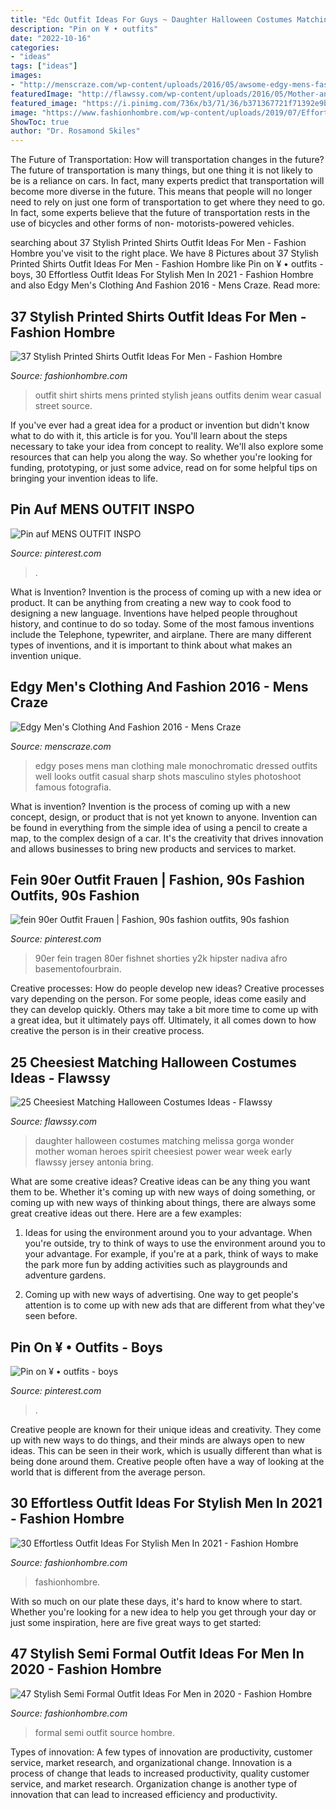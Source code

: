 ```yaml
---
title: "Edc Outfit Ideas For Guys ~ Daughter Halloween Costumes Matching Melissa Gorga Wonder Mother Woman Heroes Spirit Cheesiest Power Wear Week Early Flawssy Jersey Antonia Bring"
description: "Pin on ¥ • outfits"
date: "2022-10-16"
categories:
- "ideas"
tags: ["ideas"]
images:
- "http://menscraze.com/wp-content/uploads/2016/05/awsome-edgy-mens-fashion-1.jpg"
featuredImage: "http://flawssy.com/wp-content/uploads/2016/05/Mother-and-Daughter-Halloween-Costumes-Women.jpg"
featured_image: "https://i.pinimg.com/736x/b3/71/36/b371367721f71392e9bb1b8a4db540af.jpg"
image: "https://www.fashionhombre.com/wp-content/uploads/2019/07/Effortless-Outfit-Ideas-For-Stylish-Men-In-2019-2.jpg"
ShowToc: true
author: "Dr. Rosamond Skiles"
---
```



The Future of Transportation: How will transportation changes in the future?
The future of transportation is many things, but one thing it is not likely to be is a reliance on cars. In fact, many experts predict that transportation will become more diverse in the future. This means that people will no longer need to rely on just one form of transportation to get where they need to go. In fact, some experts believe that the future of transportation rests in the use of bicycles and other forms of non- motorists-powered vehicles.

	

		
searching about 37 Stylish Printed Shirts Outfit Ideas For Men - Fashion Hombre you've visit to the right place. We have 8 Pictures about 37 Stylish Printed Shirts Outfit Ideas For Men - Fashion Hombre like Pin on ¥ • outfits - boys, 30 Effortless Outfit Ideas For Stylish Men In 2021 - Fashion Hombre and also Edgy Men&#039;s Clothing And Fashion 2016 - Mens Craze. Read more:
		
    
## 37 Stylish Printed Shirts Outfit Ideas For Men - Fashion Hombre

<img loading=lazy src="http://www.fashionhombre.com/wp-content/uploads/2019/10/Stylish-Printed-Shirts-Outfit-Ideas-For-Men-6-1.jpg" onerror="this.onerror=null;this.src='https://tse4.mm.bing.net/th?id=OIP.XQkxOiOILNZouP753bvgNAHaPG&amp;pid=15.1';" alt="37 Stylish Printed Shirts Outfit Ideas For Men - Fashion Hombre">

_Source: fashionhombre.com_

>outfit shirt shirts mens printed stylish jeans outfits denim wear casual street source. 

	

If you've ever had a great idea for a product or invention but didn't know what to do with it, this article is for you. You'll learn about the steps necessary to take your idea from concept to reality. We'll also explore some resources that can help you along the way. So whether you're looking for funding, prototyping, or just some advice, read on for some helpful tips on bringing your invention ideas to life.

    
## Pin Auf MENS OUTFIT INSPO

<img loading=lazy src="https://i.pinimg.com/736x/b3/71/36/b371367721f71392e9bb1b8a4db540af.jpg" onerror="this.onerror=null;this.src='https://tse2.mm.bing.net/th?id=OIP.7ZqmapDFKshyNAhQB81umQHaOs&amp;pid=15.1';" alt="Pin auf MENS OUTFIT INSPO">

_Source: pinterest.com_

>. 

	

What is Invention?
Invention is the process of coming up with a new idea or product. It can be anything from creating a new way to cook food to designing a new language. Inventions have helped people throughout history, and continue to do so today. Some of the most famous inventions include the Telephone, typewriter, and airplane. There are many different types of inventions, and it is important to think about what makes an invention unique.

    
## Edgy Men&#039;s Clothing And Fashion 2016 - Mens Craze

<img loading=lazy src="http://menscraze.com/wp-content/uploads/2016/05/awsome-edgy-mens-fashion-1.jpg" onerror="this.onerror=null;this.src='https://tse1.mm.bing.net/th?id=OIP.G1TJEKHqqVRmJthJwFIu6QHaLG&amp;pid=15.1';" alt="Edgy Men&#039;s Clothing And Fashion 2016 - Mens Craze">

_Source: menscraze.com_

>edgy poses mens man clothing male monochromatic dressed outfits well looks outfit casual sharp shots masculino styles photoshoot famous fotografia. 

	

What is invention?
Invention is the process of coming up with a new concept, design, or product that is not yet known to anyone. Invention can be found in everything from the simple idea of using a pencil to create a map, to the complex design of a car. It's the creativity that drives innovation and allows businesses to bring new products and services to market.

    
## Fein 90er Outfit Frauen | Fashion, 90s Fashion Outfits, 90s Fashion

<img loading=lazy src="https://i.pinimg.com/736x/1f/9e/4c/1f9e4c53c4359e0c11862ada58de50c8.jpg" onerror="this.onerror=null;this.src='https://tse2.mm.bing.net/th?id=OIP.iANNqzR-7is_aGdmDhKeVQHaLg&amp;pid=15.1';" alt="fein 90er Outfit Frauen | Fashion, 90s fashion outfits, 90s fashion">

_Source: pinterest.com_

>90er fein tragen 80er fishnet shorties y2k hipster nadiva afro basementofourbrain. 

	

Creative processes: How do people develop new ideas?
Creative processes vary depending on the person. For some people, ideas come easily and they can develop quickly. Others may take a bit more time to come up with a great idea, but it ultimately pays off. Ultimately, it all comes down to how creative the person is in their creative process.

    
## 25 Cheesiest Matching Halloween Costumes Ideas - Flawssy

<img loading=lazy src="http://flawssy.com/wp-content/uploads/2016/05/Mother-and-Daughter-Halloween-Costumes-Women.jpg" onerror="this.onerror=null;this.src='https://tse4.mm.bing.net/th?id=OIP.9IA7V9Q4r1Q7cZTqQeywQQHaKL&amp;pid=15.1';" alt="25 Cheesiest Matching Halloween Costumes Ideas - Flawssy">

_Source: flawssy.com_

>daughter halloween costumes matching melissa gorga wonder mother woman heroes spirit cheesiest power wear week early flawssy jersey antonia bring. 

	

What are some creative ideas?
Creative ideas can be any thing you want them to be. Whether it's coming up with new ways of doing something, or coming up with new ways of thinking about things, there are always some great creative ideas out there. Here are a few examples: 
1. Ideas for using the environment around you to your advantage. When you're outside, try to think of ways to use the environment around you to your advantage. For example, if you're at a park, think of ways to make the park more fun by adding activities such as playgrounds and adventure gardens. 

2. Coming up with new ways of advertising. One way to get people's attention is to come up with new ads that are different from what they've seen before.

    
## Pin On ¥ • Outfits - Boys

<img loading=lazy src="https://i.pinimg.com/736x/b2/8a/dc/b28adcacfc23c2e86632bb3e893d60d8.jpg" onerror="this.onerror=null;this.src='https://tse3.mm.bing.net/th?id=OIP.ky2Vh2LCByKy8e_OHIjUpgHaJ4&amp;pid=15.1';" alt="Pin on ¥ • outfits - boys">

_Source: pinterest.com_

>. 

	

Creative people are known for their unique ideas and creativity. They come up with new ways to do things, and their minds are always open to new ideas. This can be seen in their work, which is usually different than what is being done around them. Creative people often have a way of looking at the world that is different from the average person.

    
## 30 Effortless Outfit Ideas For Stylish Men In 2021 - Fashion Hombre

<img loading=lazy src="https://www.fashionhombre.com/wp-content/uploads/2019/07/Effortless-Outfit-Ideas-For-Stylish-Men-In-2019-2.jpg" onerror="this.onerror=null;this.src='https://tse2.mm.bing.net/th?id=OIP.ZkZO0U5Lwgn7XJOnJ1e0BQHaKJ&amp;pid=15.1';" alt="30 Effortless Outfit Ideas For Stylish Men In 2021 - Fashion Hombre">

_Source: fashionhombre.com_

>fashionhombre. 

	

With so much on our plate these days, it's hard to know where to start. Whether you're looking for a new idea to help you get through your day or just some inspiration, here are five great ways to get started: 

    
## 47 Stylish Semi Formal Outfit Ideas For Men In 2020 - Fashion Hombre

<img loading=lazy src="http://fashionhombre.com/wp-content/uploads/2019/05/Best-Semi-Formal-Outfit-Ideas-For-Men-8.jpg" onerror="this.onerror=null;this.src='https://tse1.mm.bing.net/th?id=OIP.MtX-L6XDZx657Y6zhBr1kwHaLH&amp;pid=15.1';" alt="47 Stylish Semi Formal Outfit Ideas For Men in 2020 - Fashion Hombre">

_Source: fashionhombre.com_

>formal semi outfit source hombre. 

	

Types of innovation: A few types of innovation are productivity, customer service, market research, and organizational change.
Innovation is a process of change that leads to increased productivity, quality customer service, and market research. Organization change is another type of innovation that can lead to increased efficiency and productivity.

